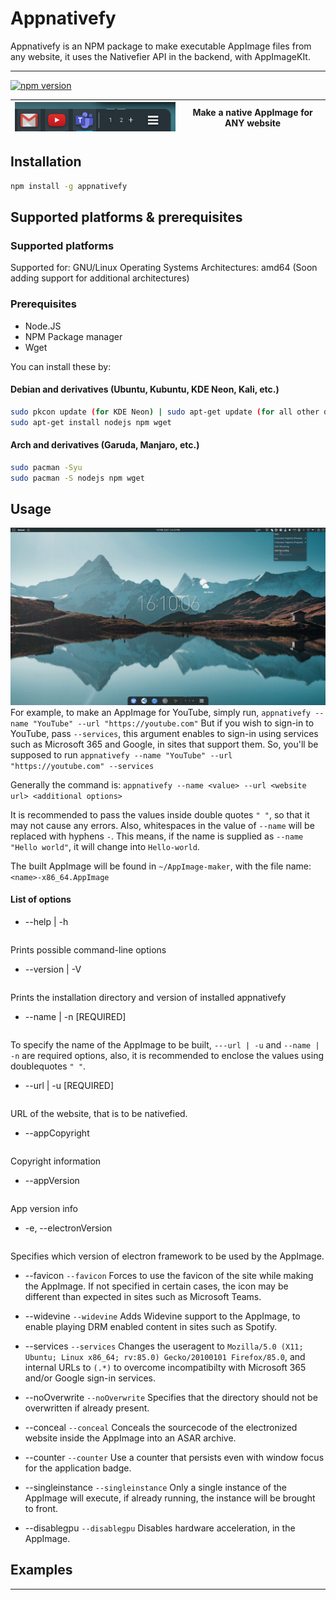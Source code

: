 # Appnativefy 

Appnativefy is an NPM package to make executable AppImage files from any website, it uses the Nativefier API in the backend, with AppImageKIt. 

---

[![npm version](https://badge.fury.io/js/appnativefy.svg)](https://badge.fury.io/js/appnativefy)


 ![Dock](gifs/dock.png)           |  Make a native AppImage for ANY website
 :-------------------------------:|:-----------------------------------------:
## Installation
```bash
npm install -g appnativefy
```
## Supported platforms & prerequisites
### Supported platforms
Supported for: GNU/Linux Operating Systems
Architectures: amd64
(Soon adding support for additional architectures)

### Prerequisites
* Node.JS
* NPM Package manager
* Wget

You can install these by:
#### Debian and derivatives (Ubuntu, Kubuntu, KDE Neon, Kali, etc.)
```bash
sudo pkcon update (for KDE Neon) | sudo apt-get update (for all other distros)
sudo apt-get install nodejs npm wget
```
#### Arch and derivatives (Garuda, Manjaro, etc.)
```bash
sudo pacman -Syu
sudo pacman -S nodejs npm wget
```
## Usage
![Usage](gifs/animated.gif)
For example, to make an AppImage for YouTube, simply run, `appnativefy --name "YouTube" --url "https://youtube.com"`
But if you wish to sign-in to YouTube, pass `--services`, this argument enables to sign-in using services such as Microsoft 365 and Google, in sites that support them. So, you'll be supposed to run `appnativefy --name "YouTube" --url "https://youtube.com" --services`

Generally the command is:
`appnativefy --name <value> --url <website url> <additional options>`

It is recommended to pass the values inside double quotes `" "`, so that it may not cause any errors. Also, whitespaces in the value of `--name` will be replaced with hyphens `-`. This means, if the name is supplied as `--name "Hello world"`, it will change into `Hello-world`.

The built AppImage will be found in `~/AppImage-maker`, with the file name: `<name>-x86_64.AppImage`
#### List of options
* --help | -h
```appnativefy --help, appnativefy -h
```
Prints possible command-line options

* --version | -V

```appnativefy --version, appnativefy -V
```
Prints the installation directory and version of installed appnativefy

* --name | -n [REQUIRED]
```--name <value>,-n <value>
```
To specify the name of the AppImage to be built, `---url | -u` and `--name | -n` are required options, also, it is recommended to enclose the values using doublequotes `" "`.

* --url | -u [REQUIRED]
```--url <value>, -u <value>
```
URL of the website, that is to be nativefied.

* --appCopyright
```--appCopyright <value>
```
 Copyright information
 
 * --appVersion 
 ```--appVersion <value>
 ```
 App version info

* -e, --electronVersion
```-e, --electronVersion <value without the "v">
```
Specifies which version of electron framework to be used by the AppImage.

* --favicon
```--favicon```
Forces to use the favicon of the site while making the AppImage. If not specified in certain cases, the icon may be different than expected in sites such as Microsoft Teams.

* --widevine
```--widevine```
Adds Widevine support to the AppImage, to enable playing DRM enabled content in sites such as Spotify.

* --services
```--services```
Changes the useragent to `Mozilla/5.0 (X11; Ubuntu; Linux x86_64; rv:85.0) Gecko/20100101 Firefox/85.0`, and internal URLs to `(.*)` to overcome incompatibilty with Microsoft 365 and/or Google sign-in services.

* --noOverwrite
```--noOverwrite```
Specifies that the directory should not be overwritten if already present.

* --conceal
```--conceal```
Conceals the sourcecode of the electronized website inside the AppImage into an ASAR archive.


* --counter
```--counter```
Use a counter that persists even with window focus for the application badge.

* --singleinstance
```--singleinstance```
Only a single instance of the AppImage will execute, if already running, the instance will be brought to front.

* --disablegpu
```--disablegpu```
Disables hardware acceleration, in the AppImage.

## Examples
                         



--- 
